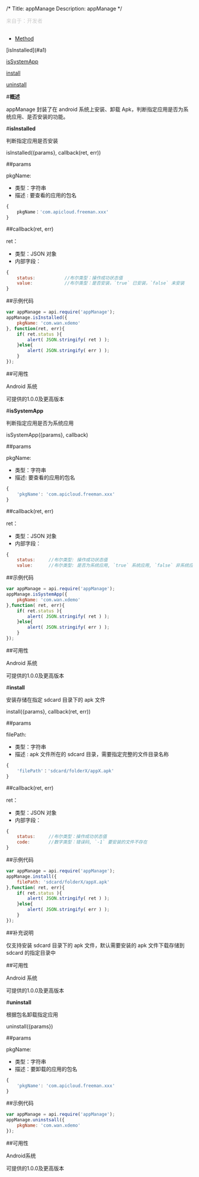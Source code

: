 /*
Title: appManage
Description: appManage
*/

<p style="color: #ccc; margin-bottom: 30px;">来自于：开发者</p>

<ul id="tab" class="clearfix">
	<li class="active"><a href="#method-content">Method</a></li>
</ul>

<div id="method-content">

<div class="outline">
[isInstalled](#a1)

[isSystemApp](#a2)

[install](#a3)

[uninstall](#a4)

</div>


#**概述**

appManage 封装了在 android 系统上安装、卸载 Apk，判断指定应用是否为系统应用、是否安装的功能。


#**isInstalled**<div id="a1"></div>

判断指定应用是否安装

isInstalled({params}, callback(ret, err))

##params

pkgName:
- 类型：字符串
- 描述 : 要查看的应用的包名

```js
{
    pkgName：'com.apicloud.freeman.xxx'
}
```

##callback(ret, err)

ret：

- 类型：JSON 对象
- 内部字段：

```js
{
	status:           //布尔类型：操作成功状态值
    value:            //布尔类型：是否安装，`true` 已安装，`false` 未安装
}
```

##示例代码

```js
var appManage = api.require('appManage');
appManage.isInstalled({
    pkgName: 'com.wan.xdemo'
}, function(ret, err){		
    if( ret.status ){
        alert( JSON.stringify( ret ) );
    }else{
        alert( JSON.stringify( err ) );
    }
});
```

##可用性

Android 系统

可提供的1.0.0及更高版本


#**isSystemApp**<div id="a2"></div>

判断指定应用是否为系统应用

isSystemApp({params}, callback)

##params

pkgName:
- 类型：字符串
- 描述: 要查看的应用的包名

```js
{
	'pkgName': 'com.apicloud.freeman.xxx'
}
```

##callback(ret, err)

ret：

- 类型：JSON 对象
- 内部字段：

```js
{
	status:		//布尔类型: 操作成功状态值
	value:      //布尔类型: 是否为系统应用, `true` 系统应用, `false` 非系统应用（第三方应用）
```


##示例代码

```js
var appManage = api.require('appManage');
appManage.isSystemApp({
    pkgName: 'com.wan.xdemo'
},function( ret, err){		
    if( ret.status ){
        alert( JSON.stringify( ret ) );
    }else{
        alert( JSON.stringify( err ) );
    }
});
```

##可用性

Android 系统

可提供的1.0.0及更高版本

#**install**<div id="a3"></div>

安装存储在指定 sdcard 目录下的 apk 文件

install({params}, callback(ret, err))

##params

filePath:
- 类型：字符串
- 描述 : apk 文件所在的 sdcard 目录，需要指定完整的文件目录名称


```js
{
	'filePath'：'sdcard/folderX/appX.apk'
}
```

##callback(ret, err)

ret：

- 类型：JSON 对象
- 内部字段：

```js
{
	status:		//布尔类型：操作成功状态值
	code:       //数字类型：错误码, `-1` 要安装的文件不存在
}
```

##示例代码

```js
var appManage = api.require('appManage');
appManage.install({
    filePath: 'sdcard/folderX/appX.apk'
},function( ret, err){		
    if( ret.status ){
        alert( JSON.stringify( ret ) );
    }else{
        alert( JSON.stringify( err ) );
    }
});	
```

##补充说明

仅支持安装 sdcard 目录下的 apk 文件，默认需要安装的 apk 文件下载存储到 sdcard 的指定目录中

##可用性

Android 系统

可提供的1.0.0及更高版本

#**uninstall**<div id="a4"></div>

根据包名卸载指定应用

uninstall({params})

##params

pkgName:
- 类型：字符串
- 描述：要卸载的应用的包名


```js
{
	'pkgName': 'com.apicloud.freeman.xxx'
}
```

##示例代码

```js
var appManage = api.require('appManage');
appManage.uninstsall({
    pkgName: 'com.wan.xdemo'
});
```

##可用性

Android系统

可提供的1.0.0及更高版本